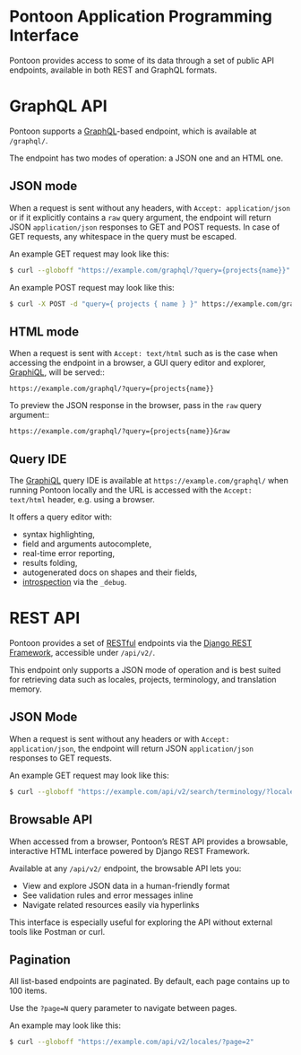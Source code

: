 # Pontoon Application Programming Interface

Pontoon provides access to some of its data through a set of public API endpoints, available in both REST and GraphQL formats.

# GraphQL API

Pontoon supports a [GraphQL](https://graphql.org/)-based endpoint, which is available at `/graphql/`.

The endpoint has two modes of operation: a JSON one and an HTML one.

## JSON mode

When a request is sent without any headers, with `Accept: application/json` or
if it explicitly contains a `raw` query argument, the endpoint will return JSON
`application/json` responses to GET and POST requests. In case of GET requests,
any whitespace in the query must be escaped.

An example GET request may look like this:

```bash
$ curl --globoff "https://example.com/graphql/?query={projects{name}}"
```

An example POST request may look like this:

```bash
$ curl -X POST -d "query={ projects { name } }" https://example.com/graphql/
```

## HTML mode

When a request is sent with `Accept: text/html` such as is the case when
accessing the endpoint in a browser, a GUI query editor and explorer,
[GraphiQL](https://github.com/graphql/graphiql), will be served::

    https://example.com/graphql/?query={projects{name}}

To preview the JSON response in the browser, pass in the `raw` query argument::

    https://example.com/graphql/?query={projects{name}}&raw

## Query IDE

The [GraphiQL](https://github.com/graphql/graphiql) query IDE is available at
`https://example.com/graphql/` when running Pontoon locally and the URL is
accessed with the `Accept: text/html` header, e.g. using a browser.

It offers a query editor with:

- syntax highlighting,
- field and arguments autocomplete,
- real-time error reporting,
- results folding,
- autogenerated docs on shapes and their fields,
- [introspection](https://docs.graphene-python.org/projects/django/en/latest/debug/) via the `_debug`.

# REST API

Pontoon provides a set of [RESTful](https://developer.mozilla.org/en-US/docs/Glossary/REST) endpoints via the [Django REST Framework](https://www.django-rest-framework.org/), accessible under `/api/v2/`.

This endpoint only supports a JSON mode of operation and is best suited for retrieving data such as locales, projects, terminology, and translation memory.

## JSON Mode

When a request is sent without any headers or with `Accept: application/json`,
the endpoint will return JSON `application/json` responses to GET requests.

An example GET request may look like this:

```bash
$ curl --globoff "https://example.com/api/v2/search/terminology/?locale=ar"
```

## Browsable API

When accessed from a browser, Pontoon’s REST API provides a browsable, interactive HTML interface powered by Django REST Framework.

Available at any `/api/v2/` endpoint, the browsable API lets you:

- View and explore JSON data in a human-friendly format
- See validation rules and error messages inline
- Navigate related resources easily via hyperlinks

This interface is especially useful for exploring the API without external tools like Postman or curl.

## Pagination

All list-based endpoints are paginated. By default, each page contains up to 100 items.

Use the `?page=N` query parameter to navigate between pages.

An example may look like this:

```bash
$ curl --globoff "https://example.com/api/v2/locales/?page=2"
```
